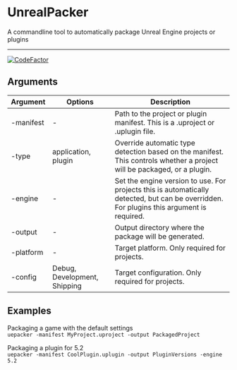 # UnrealPacker
A commandline tool to automatically package Unreal Engine projects or plugins

---

[![CodeFactor](https://www.codefactor.io/repository/github/r00tdroid/unrealpacker/badge)](https://www.codefactor.io/repository/github/r00tdroid/unrealpacker)

## Arguments
| Argument | Options | Description |
| --- | --- | --- |
| -manifest | - | Path to the project or plugin manifest. This is a .uproject or .uplugin file. |
| -type | application, plugin | Override automatic type detection based on the manifest. This controls whether a project will be packaged, or a plugin. |
| -engine | - | Set the engine version to use. For projects this is automatically detected, but can be overridden. For plugins this argument is required. |
| -output | - | Output directory where the package will be generated. |
| -platform | - | Target platform. Only required for projects. |
| -config | Debug, Development, Shipping | Target configuration. Only required for projects. |

## Examples
Packaging a game with the default settings<br>
`uepacker -manifest MyProject.uproject -output PackagedProject`

Packaging a plugin for 5.2<br>
`uepacker -manifest CoolPlugin.uplugin -output PluginVersions -engine 5.2`
